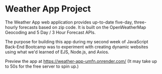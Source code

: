 # Weather App Project

The Weather App web application provides up-to-date five-day, three-hourly forecasts based on zip code. It is built on the OpenWeatherMap Geocoding and 5 Day / 3 Hour Forecast APIs. 

The purpose for building this app during my second week of JavaScript Back-End Bootcamp was to experiment with creating dynamic websites using what we'd learned of EJS, Node.js, and Axios.

Preview the app at https://weather-app-umfn.onrender.com/ (It may take up to 50s for the free server to spin up.)